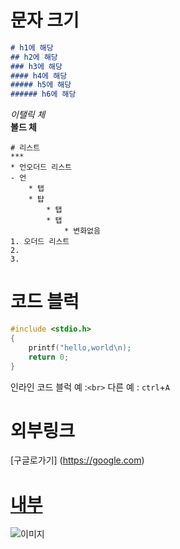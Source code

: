 

# 문자 크기

```md
# h1에 해당
## h2에 해당
### h3에 해당
#### h4에 해당
##### h5에 해당
###### h6에 해당
```
*이탤릭 체*  
**볼드 체**

```
# 리스트
***
* 언오더드 리스트
- 언
    * 탭
    * 턉
        * 탭
        * 탭
            * 변화없음
1. 오더드 리스트
2. 
3. 

```

# 코드 블럭

```c
#include <stdio.h>
{
    printf("hello,world\n);
    return 0;
}
```
인라인 코드 블럭 예 :`<br>` 다른 예 : `ctrl`+`A`

# 외부링크
[구글로가기] (https://google.com)




# [내부](#)
![이미지](./images.jpg "이미지 삽입")